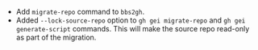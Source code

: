 - Add `migrate-repo` command to `bbs2gh`.
- Added `--lock-source-repo` option to `gh gei migrate-repo` and `gh gei generate-script` commands. This will make the source repo read-only as part of the migration.